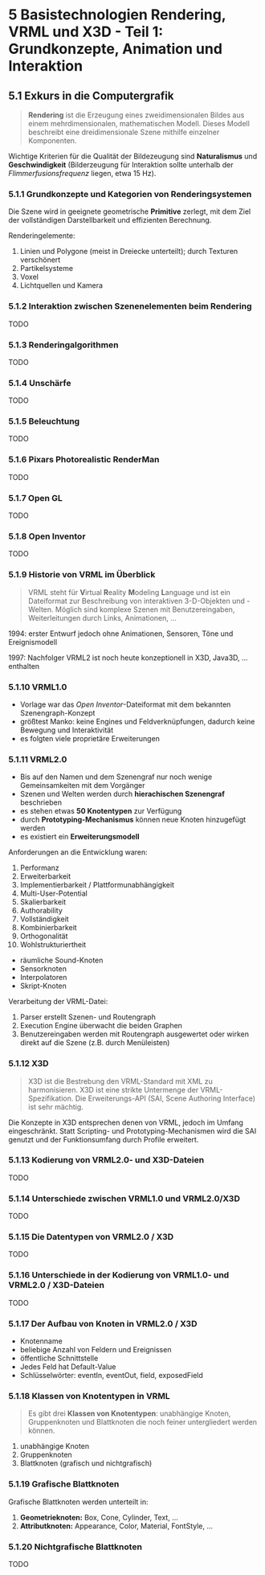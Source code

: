 # 5 Basistechnologien Rendering, VRML und X3D - Teil 1: Grundkonzepte, Animation und Interaktion

## 5.1 Exkurs in die Computergrafik

> **Rendering** ist die Erzeugung eines zweidimensionalen Bildes aus einem mehrdimensionalen, mathematischen Modell. Dieses Modell beschreibt eine dreidimensionale Szene mithilfe einzelner Komponenten.

Wichtige Kriterien für die Qualität der Bildezeugung sind **Naturalismus** und **Geschwindigkeit** (Bilderzeugung für Interaktion sollte unterhalb der *Flimmerfusionsfrequenz* liegen, etwa 15 Hz).

### 5.1.1 Grundkonzepte und Kategorien von Renderingsystemen

Die Szene wird in geeignete geometrische **Primitive** zerlegt, mit dem Ziel der vollständigen Darstellbarkeit und effizienten Berechnung.

Renderingelemente:

1. Linien und Polygone (meist in Dreiecke unterteilt); durch Texturen verschönert
2. Partikelsysteme
3. Voxel
4. Lichtquellen und Kamera

### 5.1.2 Interaktion zwischen Szenenelementen beim Rendering

TODO

### 5.1.3 Renderingalgorithmen

TODO

### 5.1.4 Unschärfe

TODO

### 5.1.5 Beleuchtung

TODO

### 5.1.6 Pixars Photorealistic RenderMan

TODO

### 5.1.7 Open GL

TODO

### 5.1.8 Open Inventor

TODO

### 5.1.9 Historie von VRML im Überblick

> VRML steht für **V**irtual **R**eality **M**odeling **L**anguage und ist ein Dateiformat zur Beschreibung von interaktiven 3-D-Objekten und -Welten. Möglich sind komplexe Szenen mit Benutzereingaben, Weiterleitungen durch Links, Animationen, ...

1994: erster Entwurf jedoch ohne Animationen, Sensoren, Töne und Ereignismodell

1997: Nachfolger VRML2 ist noch heute konzeptionell in X3D, Java3D, ... enthalten

### 5.1.10 VRML1.0

- Vorlage war das *Open Inventor*-Dateiformat mit dem bekannten Szenengraph-Konzept
- größtest Manko: keine Engines und Feldverknüpfungen, dadurch keine Bewegung und Interaktivität
- es folgten viele proprietäre Erweiterungen

### 5.1.11 VRML2.0

- Bis auf den Namen und dem Szenengraf nur noch wenige Gemeinsamkeiten mit dem Vorgänger
- Szenen und Welten werden durch **hierachischen Szenengraf** beschrieben
- es stehen etwas **50 Knotentypen** zur Verfügung
- durch **Prototyping-Mechanismus** können neue Knoten hinzugefügt werden
- es existiert ein **Erweiterungsmodell**

Anforderungen an die Entwicklung waren:

1. Performanz
2. Erweiterbarkeit
3. Implementierbarkeit / Plattformunabhängigkeit
4. Multi-User-Potential
5. Skalierbarkeit
6. Authorability
7. Vollständigkeit
8. Kombinierbarkeit
9. Orthogonalität
10. Wohlstrukturiertheit

- räumliche Sound-Knoten
- Sensorknoten
- Interpolatoren
- Skript-Knoten

Verarbeitung der VRML-Datei:

1. Parser erstellt Szenen- und Routengraph
2. Execution Engine überwacht die beiden Graphen
3. Benutzereingaben werden mit Routengraph ausgewertet oder wirken direkt auf die Szene (z.B. durch Menüleisten)

### 5.1.12 X3D

> X3D ist die Bestrebung den VRML-Standard mit XML zu harmonisieren. X3D ist eine strikte Untermenge der VRML-Spezifikation. Die Erweiterungs-API (SAI, Scene Authoring Interface) ist sehr mächtig.

Die Konzepte in X3D entsprechen denen von VRML, jedoch im Umfang eingeschränkt. Statt Scripting- und Prototyping-Mechanismen wird die SAI genutzt und der Funktionsumfang durch Profile erweitert.

### 5.1.13 Kodierung von VRML2.0- und X3D-Dateien

TODO

### 5.1.14 Unterschiede zwischen VRML1.0 und VRML2.0/X3D

TODO

### 5.1.15 Die Datentypen von VRML2.0 / X3D

TODO

### 5.1.16 Unterschiede in der Kodierung von VRML1.0- und VRML2.0 / X3D-Dateien

TODO

### 5.1.17 Der Aufbau von Knoten in VRML2.0 / X3D

- Knotenname
- beliebige Anzahl von Feldern und Ereignissen
- öffentliche Schnittstelle
- Jedes Feld hat Default-Value
- Schlüsselwörter: eventIn, eventOut, field, exposedField

### 5.1.18 Klassen von Knotentypen in VRML

> Es gibt drei **Klassen von Knotentypen**: unabhängige Knoten, Gruppenknoten und Blattknoten die noch feiner untergliedert werden können.

1. unabhängige Knoten
2. Gruppenknoten
3. Blattknoten (grafisch und nichtgrafisch)

### 5.1.19 Grafische Blattknoten

Grafische Blattknoten werden unterteilt in:

1. **Geometrieknoten:** Box, Cone, Cylinder, Text, ...
2. **Attributknoten:** Appearance, Color, Material, FontStyle, ...

### 5.1.20 Nichtgrafische Blattknoten

TODO
